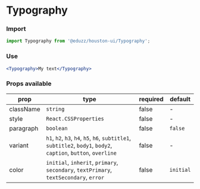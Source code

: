 # Typography

### Import

```js
import Typography from '@eduzz/houston-ui/Typography';
```

### Use

```jsx
<Typography>My text</Typography>
```

### Props available

| prop | type | required | default |
| ---- | ---- | -------- | ------- |
| className | `string` | false | - |
| style | `React.CSSProperties` | false | - |
| paragraph | `boolean` | false | `false` |
| variant | `h1`, `h2`, `h3`, `h4`, `h5`, `h6`, `subtitle1`, `subtitle2`, `body1`, `body2`, `caption`, `button`, `overline` | false | - |
| color | `initial`, `inherit`, `primary`, `secondary`, `textPrimary`, `textSecondary`, `error` | false | `initial` |
